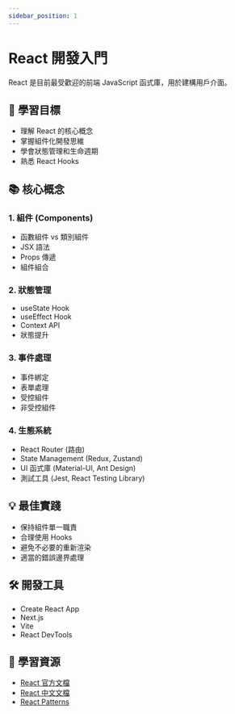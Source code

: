 ```yaml
---
sidebar_position: 1
---
```


# React 開發入門

React 是目前最受歡迎的前端 JavaScript 函式庫，用於建構用戶介面。

## 🎯 學習目標

- 理解 React 的核心概念
- 掌握組件化開發思維
- 學會狀態管理和生命週期
- 熟悉 React Hooks

## 📚 核心概念

### 1. 組件 (Components)
- 函數組件 vs 類別組件
- JSX 語法
- Props 傳遞
- 組件組合

### 2. 狀態管理
- useState Hook
- useEffect Hook
- Context API
- 狀態提升

### 3. 事件處理
- 事件綁定
- 表單處理
- 受控組件
- 非受控組件

### 4. 生態系統
- React Router (路由)
- State Management (Redux, Zustand)
- UI 函式庫 (Material-UI, Ant Design)
- 測試工具 (Jest, React Testing Library)

## 💡 最佳實踐

- 保持組件單一職責
- 合理使用 Hooks
- 避免不必要的重新渲染
- 適當的錯誤邊界處理

## 🛠️ 開發工具

- Create React App
- Next.js
- Vite
- React DevTools

## 🔗 學習資源

- [React 官方文檔](https://react.dev/)
- [React 中文文檔](https://zh-hans.react.dev/)
- [React Patterns](https://reactpatterns.com/)
